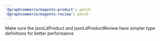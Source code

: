 ```yaml
---
'@graphcommerce/magento-product': patch
'@graphcommerce/magento-review': patch
---
```


Make sure the jsonLdProduct and jsonLdProductReview have simpler type definitions for better performance
